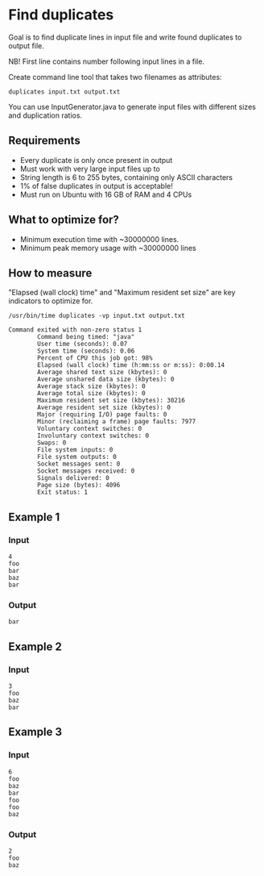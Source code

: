 # Find duplicates
Goal is to find duplicate lines in input file and write found duplicates to output file.

NB! First line contains number following input lines in a file.

Create command line tool that takes two filenames as attributes:
```
duplicates input.txt output.txt
```

You can use InputGenerator.java to generate input files with different sizes and duplication ratios.

## Requirements
* Every duplicate is only once present in output
* Must work with very large input files up to 
* String length is 6 to 255 bytes, containing only ASCII characters
* 1% of false duplicates in output is acceptable! 
* Must run on Ubuntu with 16 GB of RAM and 4 CPUs

## What to optimize for?
* Minimum execution time with ~30000000 lines. 
* Minimum peak memory usage with ~30000000 lines

## How to measure
"Elapsed (wall clock) time" and "Maximum resident set size" are key indicators to optimize for.
```
/usr/bin/time duplicates -vp input.txt output.txt

Command exited with non-zero status 1
        Command being timed: "java"
        User time (seconds): 0.07
        System time (seconds): 0.06
        Percent of CPU this job got: 98%
        Elapsed (wall clock) time (h:mm:ss or m:ss): 0:00.14
        Average shared text size (kbytes): 0
        Average unshared data size (kbytes): 0
        Average stack size (kbytes): 0
        Average total size (kbytes): 0
        Maximum resident set size (kbytes): 30216
        Average resident set size (kbytes): 0
        Major (requiring I/O) page faults: 0
        Minor (reclaiming a frame) page faults: 7977
        Voluntary context switches: 0
        Involuntary context switches: 0
        Swaps: 0
        File system inputs: 0
        File system outputs: 0
        Socket messages sent: 0
        Socket messages received: 0
        Signals delivered: 0
        Page size (bytes): 4096
        Exit status: 1
```

## Example 1 
### Input
```
4
foo
bar
baz
bar
```

### Output
```
bar
```

## Example 2 

### Input
```
3
foo
baz
bar
```

## Example 3
### Input
```
6
foo
baz
bar
foo
foo
baz
``` 
### Output
```
2
foo
baz
``` 
